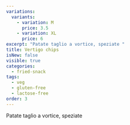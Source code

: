 ```yaml
---
variations:
  variants:
    - variation: M
      price: 3.5
    - variation: XL
      price: 6
excerpt: "Patate taglio a vortice, speziate "
title: Vertigo chips
isNew: false
visible: true
categories:
  - fried-snack
tags:
  - veg
  - gluten-free
  - lactose-free
order: 3
---
```


Patate taglio a vortice, speziate

